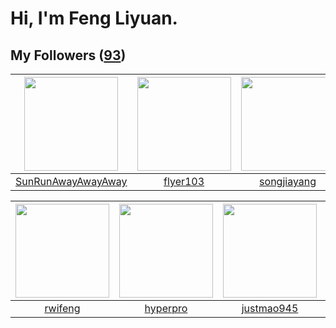 # Hi, I'm Feng Liyuan.

## My Followers ([93](https://github.com/SunRunAway?tab=followers))

| <img src="https://avatars.githubusercontent.com/u/51537937?v=4" width="150" height="150" /> | <img src="https://avatars.githubusercontent.com/u/829039?v=4" width="150" height="150" /> | <img src="https://avatars.githubusercontent.com/u/1459834?v=4" width="150" height="150" /> | <img src="https://avatars.githubusercontent.com/u/2173670?v=4" width="150" height="150" /> |
| :-----------------------------------------------------------------------------------------: | :---------------------------------------------------------------------------------------: | :----------------------------------------------------------------------------------------: | :----------------------------------------------------------------------------------------: |
|                 [SunRunAwayAwayAway](https://github.com/SunRunAwayAwayAway)                 |                          [flyer103](https://github.com/flyer103)                          |                        [songjiayang](https://github.com/songjiayang)                       |                         [wonderflow](https://github.com/wonderflow)                        |

| <img src="https://avatars.githubusercontent.com/u/1814146?v=4" width="150" height="150" /> | <img src="https://avatars.githubusercontent.com/u/2445111?v=4" width="150" height="150" /> | <img src="https://avatars.githubusercontent.com/u/619331?v=4" width="150" height="150" /> | <img src="https://avatars.githubusercontent.com/u/3427324?v=4" width="150" height="150" /> |
| :----------------------------------------------------------------------------------------: | :----------------------------------------------------------------------------------------: | :---------------------------------------------------------------------------------------: | :----------------------------------------------------------------------------------------: |
|                            [rwifeng](https://github.com/rwifeng)                           |                           [hyperpro](https://github.com/hyperpro)                          |                        [justmao945](https://github.com/justmao945)                        |                         [hawkingrei](https://github.com/hawkingrei)                        |